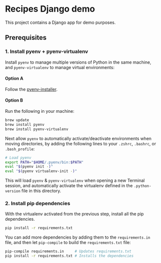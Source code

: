 # Recipes Django demo

This project contains a Django app for demo purposes.

## Prerequisites

### 1. Install pyenv + pyenv-virtualenv

Install `pyenv` to manage multiple versions of Python in the same machine, and `pyenv-virtualenv` to manage virtual environments:

#### Option A
Follow the [pyenv-installer](https://github.com/pyenv/pyenv-installer).

#### Option B
Run the following in your machine:

```bash
brew update
brew install pyenv
brew install pyenv-virtualenv
```

Next allow `pyenv` to automatically activate/deactivate environments when moving directories, by adding the following lines to your `.zshrc`, `.bashrc`, or `.bash_profile`:


```bash
# Load pyenv
export PATH="$HOME/.pyenv/bin:$PATH"
eval "$(pyenv init -)"
eval "$(pyenv virtualenv-init -)"
```

This will load `pyenv` & `pyenv-virtualenv` when opening a new Terminal session, and automatically activate the virtualenv defined in the `.python-version` file in this directory.


### 2. Install pip dependencies

With the virtualenv activated from the previous step, install all the pip dependencies.

```bash
pip install -r requirements.txt
````

You can add more dependencies by adding them to the `requirements.in` file, and then let `pip-compile` to build the `requirements.txt` file:

```bash
pip-compile requirements.in 	# Updates requirements.txt
pip install -r requirements.txt # Installs the dependencies
```

